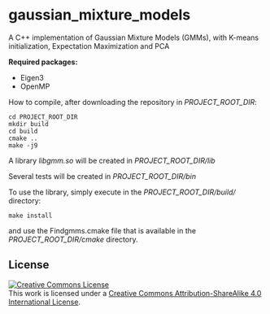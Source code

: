 # gaussian_mixture_models
A C++ implementation of Gaussian Mixture Models (GMMs), with K-means initialization, Expectation Maximization and PCA

__Required packages:__
* Eigen3
* OpenMP

How to compile, after downloading the repository in *PROJECT_ROOT_DIR*:

```
cd PROJECT_ROOT_DIR
mkdir build
cd build
cmake ..
make -j9
```

A library _libgmm.so_ will be created in *PROJECT_ROOT_DIR*_/lib_

Several tests will be created in *PROJECT_ROOT_DIR*_/bin_

To use the library, simply execute in the *PROJECT_ROOT_DIR*_/build/_ directory:

```
make install
```

and use the Findgmms.cmake file that is available in the *PROJECT_ROOT_DIR*_/cmake_ directory.

## License

<a rel="license" href="http://creativecommons.org/licenses/by-sa/4.0/"><img alt="Creative Commons License" style="border-width:0" src="https://i.creativecommons.org/l/by-sa/4.0/88x31.png" /></a><br />This work is licensed under a <a rel="license" href="http://creativecommons.org/licenses/by-sa/4.0/">Creative Commons Attribution-ShareAlike 4.0 International License</a>.

